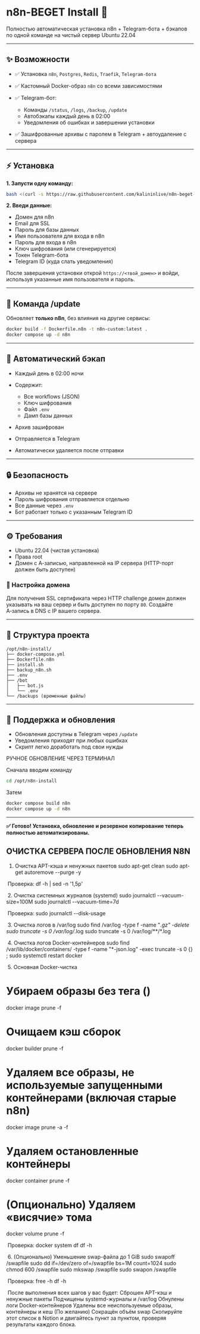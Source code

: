 # n8n-BEGET Install 🌌

Полностью автоматическая установка n8n + Telegram-бота + бэкапов по одной команде на чистый сервер Ubuntu 22.04

---

## ✨ Возможности

* ✅ Установка `n8n`, `Postgres`, `Redis`, `Traefik`, `Telegram-бота`
* ✅ Кастомный Docker-образ `n8n` со всеми зависимостями
* ✅ Telegram-бот:

  * Команды `/status`, `/logs`, `/backup`, `/update`
  * Автобэкапы каждый день в 02:00
  * Уведомления об ошибках и завершении установки
* ✅ Зашифрованные архивы с паролем в Telegram + автоудаление с сервера

---

## ⚡ Установка

**1. Запусти одну команду:**

```bash
bash <(curl -s https://raw.githubusercontent.com/kalininlive/n8n-beget-install/main/install.sh)
```

**2. Введи данные:**

* Домен для n8n
* Email для SSL
* Пароль для базы данных
* Имя пользователя для входа в n8n
* Пароль для входа в n8n
* Ключ шифрования (или сгенерируется)
* Токен Telegram-бота
* Telegram ID (куда слать уведомления)

После завершения установки открой `https://<твой_домен>` и войди, используя указанные имя пользователя и пароль.

---

## 🚀 Команда /update

Обновляет **только n8n**, без влияния на другие сервисы:

```bash
docker build -f Dockerfile.n8n -t n8n-custom:latest .
docker compose up -d n8n
```

---

## 📅 Автоматический бэкап

* Каждый день в 02:00 ночи
* Содержит:

  * Все workflows (JSON)
  * Ключ шифрования
  * Файл `.env`
  * Дамп базы данных
* Архив зашифрован
* Отправляется в Telegram
* Автоматически удаляется после отправки

---

## 🔒 Безопасность

* Архивы не хранятся на сервере
* Пароль шифрования отправляется отдельно
* Все данные через `.env`
* Бот работает только с указанным Telegram ID

---

## ⚙ Требования

* Ubuntu 22.04 (чистая установка)
* Права root
* Домен с А-записью, направленной на IP сервера (HTTP-порт должен быть доступен)

### 📡 Настройка домена

Для получения SSL сертификата через HTTP challenge домен должен указывать на ваш
сервер и быть доступен по порту `80`. Создайте A‑запись в DNS с IP вашего сервера.

---

## 📄 Структура проекта

```
/opt/n8n-install/
├── docker-compose.yml
├── Dockerfile.n8n
├── install.sh
├── backup_n8n.sh
├── .env
├── /bot
│   ├── bot.js
│   └── .env
└── /backups (временные файлы)
```

---

## 🚀 Поддержка и обновления

* Обновления доступны в Telegram через `/update`
* Уведомления приходят при любых ошибках
* Скрипт легко доработать под свои нужды

РУЧНОЕ ОБНОВЛЕНИЕ ЧЕРЕЗ ТЕРМИНАЛ

Сначала вводим команду
```bash
cd /opt/n8n-install
```

Затем

```bash
docker compose build n8n
docker compose up -d n8n
```

---

**✅ Готово! Установка, обновление и резервное копирование теперь полностью автоматизированы.**

## ОЧИСТКА СЕРВЕРА ПОСЛЕ ОБНОВЛЕНИЯ N8N


1. Очистка APT-кэша и ненужных пакетов
sudo apt-get clean
sudo apt-get autoremove --purge -y

​
Проверка:
df -h | sed -n '1,5p'

​
2. Очистка системных журналов (systemd)
sudo journalctl --vacuum-size=100M
sudo journalctl --vacuum-time=7d

​
Проверка:
sudo journalctl --disk-usage

​
3. Очистка логов в /var/log
sudo find /var/log -type f -name "*.gz" -delete
sudo truncate -s 0 /var/log/*.log
sudo truncate -s 0 /var/log/**/*.log

​
4. Очистка логов Docker-контейнеров
sudo find /var/lib/docker/containers/ -type f -name "*-json.log" -exec truncate -s 0 {} \;
sudo systemctl restart docker

​
5. Основная Docker-чистка
# Убираем образы без тега (<none>)
docker image prune -f

# Очищаем кэш сборок
docker builder prune -f

# Удаляем все образы, не используемые запущенными контейнерами (включая старые n8n)
docker image prune -a -f

# Удаляем остановленные контейнеры
docker container prune -f

# (Опционально) Удаляем «висячие» тома
docker volume prune -f

​
Проверка:
docker system df
df -h

​
6. (Опционально) Уменьшение swap-файла до 1 GiB
sudo swapoff /swapfile
sudo dd if=/dev/zero of=/swapfile bs=1M count=1024
sudo chmod 600 /swapfile
sudo mkswap /swapfile
sudo swapon /swapfile

​
Проверка:
free -h
df -h

​
После выполнения всех шагов у вас будет:
Сброшен APT-кэш и ненужные пакеты
Подчищены systemd-журналы и /var/log
Обнулены логи Docker-контейнеров
Удалены все неиспользуемые образы, контейнеры и кеш
(По желанию) Сокращён объём swap
Скопируйте этот список в Notion и двигайтесь пункт за пунктом, проверяя результаты каждого блока.
